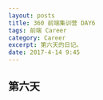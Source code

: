 ```yaml
---
layout: posts
title: 360 前端集训营 DAY6
tags: 前端 Career
category: Career
excerpt: 第六天的日记。
date: 2017-4-14 9:45
---
```


## 第六天


